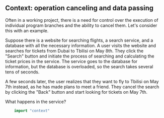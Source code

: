 ## Context: operation canceling and data passing ##


Often in a working project, there is a need for control over the execution of individual program branches and the ability to cancel them. Let's consider this with an example.

Suppose there is a website for searching flights, a search service, and a database with all the necessary information. A user visits the website and searches for tickets from Dubai to Tbilisi on May 8th. They click the "Search" button and initiate the process of searching and calculating the ticket prices in the service. The service goes to the database for information, but the database is overloaded, so the search takes several tens of seconds.

A few seconds later, the user realizes that they want to fly to Tbilisi on May 7th instead, as he has made plans to meet a friend. They cancel the search by clicking the "Back" button and start looking for tickets on May 7th.

What happens in the service?
```go
    import "context" 
```
